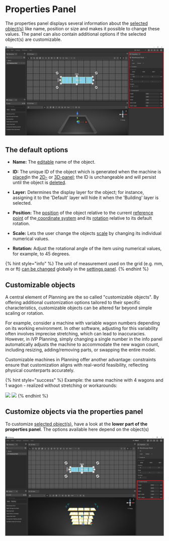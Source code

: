 # Properties Panel

The properties panel displays several information about the [selected object(s)](../machines/selecting-and-moving-objects.md#select-objects) like name, position or size and makes it possible to change these values. The panel can also contain additional options if the selected object(s) are customizable.

![](../../../.gitbook/assets/interface_properties_panel.jpg)

## The default options

* **Name:** The [editable](../machines/renaming-objects-and-folders.md) name of the object.

* **ID:** The unique ID of the object which is generated when the machine is [placed](../machines/first-steps-with-3d-object.md)in the [2D-](the-2d-panel.md) or [3D-panel](the-3d-panel.md); the ID is unchangeable and will persist until the object is [deleted](../machines/copy-and-delete-objects.md#delete-objects).

* **Layer:** Determines the display layer for the object; for instance, assigning it to the 'Default' layer will hide it when the 'Building' layer is selected.

* **Position:** The [position](../machines/selecting-and-moving-objects.md#move-objects) of the object relative to the current [reference point](the-grid.md#adjusting-the-reference-point) of the[ coordinate system](the-grid.md) and its [rotation](../machines/scale-and-rotate-objects.md#rotate-objects) relative to its default rotation.

* **Scale:** Lets the user change the objects [scale](../machines/scale-objects.md) by changing its individual numerical values.

* **Rotation:** Adjust the rotational angle of the item using numerical values, for example, to 45 degrees.

{% hint style="info" %}
The unit of measurement used on the grid (e.g. mm, m or ft) [can be changed](settings-panel.md#global-settings) globally in the [settings panel](settings-panel.md).
{% endhint %}


## Customizable objects

A central element of Planning are the so called "customizable objects". By offering additional customization options tailored to their specific characteristics, customizable objects can be altered far beyond simple scaling or rotation.

For example, consider a machine with variable wagon numbers depending on its working environment. In other software, adjusting for this variability often involves imprecise stretching, which can lead to inaccuracies. However, in iVP Planning, simply changing a single number in the info panel automatically adjusts the machine to accommodate the new wagon count, including resizing, adding/removing parts, or swapping the entire model.

Customizable machines in Planning offer another advantage: constraints ensure that customization aligns with real-world feasibility, reflecting physical counterparts accurately.

{% hint style="success" %}
Example: the same machine with 4 wagons and 1 wagon - realized without stretching or workarounds:

![](../../../.gitbook/assets/iVP\_guide\_customize\_objects\_example\_6\_wagons.jpg)
![](../../../.gitbook/assets/iVP\_guide\_customize\_objects\_example\_1\_wagon.jpg)&#x20;
{% endhint %}

## Customize objects via the properties panel

To customize [selected object(s)](selecting-and-moving-objects.md), have a look at the **lower part of the properties panel**. The options available here depend on the object(s)

![](../../../.gitbook/assets/customize_objects_properties_panel.jpg)